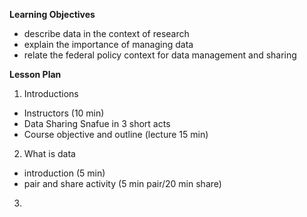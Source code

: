 **Learning Objectives**
- describe data in the context of research
- explain the importance of managing data
- relate the federal policy context for data management and sharing

**Lesson Plan**
1. Introductions
 - Instructors (10 min)
 - Data Sharing Snafue in 3 short acts
 - Course objective and outline (lecture 15 min)
2. What is data
 - introduction (5 min)
 - pair and share activity (5 min pair/20 min share)
3. 

